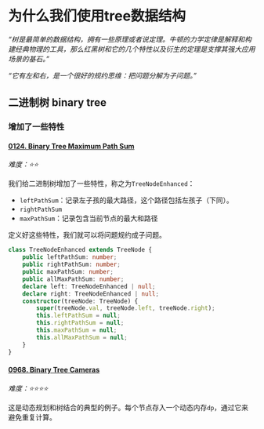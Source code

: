 # 为什么我们使用tree数据结构
*“树是最简单的数据结构，拥有一些原理或者说定理。牛顿的力学定律是解释和构建经典物理的工具，那么红黑树和它的几个特性以及衍生的定理是支撑其强大应用场景的基石。”*

*“它有左和右，是一个很好的规约思维：把问题分解为子问题。”*

## 二进制树 binary tree

### 增加了一些特性

#### [0124. Binary Tree Maximum Path Sum](../0124.ts)

*难度：⭐️⭐️*

我们给二进制树增加了一些特性，称之为`TreeNodeEnhanced`：

- `leftPathSum`：记录左子孩的最大路径，这个路径包括左孩子（下同）。
- `rightPathSum`
- `maxPathSum`：记录包含当前节点的最大和路径

定义好这些特性，我们就可以将问题规约成子问题。

```ts
class TreeNodeEnhanced extends TreeNode {
    public leftPathSum: number;
    public rightPathSum: number;
    public maxPathSum: number;
    public allMaxPathSum: number;
    declare left: TreeNodeEnhanced | null;
    declare right: TreeNodeEnhanced | null;
    constructor(treeNode: TreeNode) {
        super(treeNode.val, treeNode.left, treeNode.right);
        this.leftPathSum = null;
        this.rightPathSum = null;
        this.maxPathSum = null;
        this.allMaxPathSum = null;
    }
}
```

#### [0968. Binary Tree Cameras](../0968.ts)

*难度：⭐️⭐️⭐️⭐️*

这是动态规划和树结合的典型的例子。每个节点存入一个动态内存`dp`，通过它来避免重复计算。